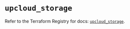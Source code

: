 # `upcloud_storage`

Refer to the Terraform Registry for docs: [`upcloud_storage`](https://registry.terraform.io/providers/upcloudltd/upcloud/5.11.3/docs/resources/storage).
